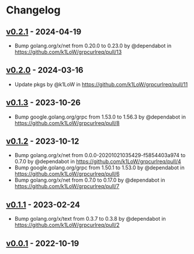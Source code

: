 # Changelog

## [v0.2.1](https://github.com/k1LoW/grpcurlreq/compare/v0.2.0...v0.2.1) - 2024-04-19
- Bump golang.org/x/net from 0.20.0 to 0.23.0 by @dependabot in https://github.com/k1LoW/grpcurlreq/pull/13

## [v0.2.0](https://github.com/k1LoW/grpcurlreq/compare/v0.1.3...v0.2.0) - 2024-03-16
- Update pkgs by @k1LoW in https://github.com/k1LoW/grpcurlreq/pull/11

## [v0.1.3](https://github.com/k1LoW/grpcurlreq/compare/v0.1.2...v0.1.3) - 2023-10-26
- Bump google.golang.org/grpc from 1.53.0 to 1.56.3 by @dependabot in https://github.com/k1LoW/grpcurlreq/pull/8

## [v0.1.2](https://github.com/k1LoW/grpcurlreq/compare/v0.1.1...v0.1.2) - 2023-10-12
- Bump golang.org/x/net from 0.0.0-20201021035429-f5854403a974 to 0.7.0 by @dependabot in https://github.com/k1LoW/grpcurlreq/pull/4
- Bump google.golang.org/grpc from 1.50.1 to 1.53.0 by @dependabot in https://github.com/k1LoW/grpcurlreq/pull/6
- Bump golang.org/x/net from 0.7.0 to 0.17.0 by @dependabot in https://github.com/k1LoW/grpcurlreq/pull/7

## [v0.1.1](https://github.com/k1LoW/grpcurlreq/compare/v0.1.0...v0.1.1) - 2023-02-24
- Bump golang.org/x/text from 0.3.7 to 0.3.8 by @dependabot in https://github.com/k1LoW/grpcurlreq/pull/2

## [v0.0.1](https://github.com/k1LoW/grpcurlreq/commits/v0.0.1) - 2022-10-19
